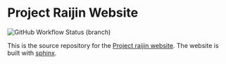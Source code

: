 # Project Raijin Website

![GitHub Workflow Status (branch)](https://img.shields.io/github/workflow/status/NCAR/projectraijin.github.io/deploy-site/main?logo=github&style=for-the-badge)

This is the source repository for the [Project raijin website](https://raijin.ucar.edu).
The website is built with [sphinx](https://www.sphinx-doc.org/).
